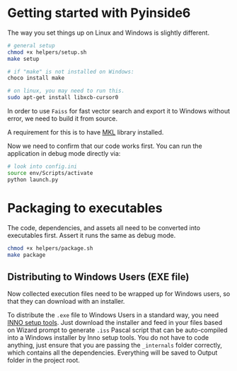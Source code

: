 # Getting started with Pyinside6

The way you set things up on Linux and Windows is slightly different.

```bash
# general setup
chmod +x helpers/setup.sh
make setup

# if "make" is not installed on Windows:
choco install make

# on linux, you may need to run this.
sudo apt-get install libxcb-cursor0
```

In order to use `Faiss` for fast vector search and export it to Windows without error, we need to build it from source.

A requirement for this is to have [MKL](https://www.intel.com/content/www/us/en/developer/tools/oneapi/base-toolkit-download.html?operatingsystem=windows&windows-install-type=online) library installed.



Now we need to confirm that our code works first. You can run the application in debug mode directly via:

```bash
# look into config.ini 
source env/Scripts/activate
python launch.py
```

# Packaging to executables

The code, dependencies, and assets all need to be converted into executables first. Assert it runs the same as debug mode.


```bash
chmod +x helpers/package.sh
make package
```

## Distributing to Windows Users (EXE file)

Now collected execution files need to be wrapped up for Windows users, so that they can download with an installer.

To distribute the `.exe` file to Windows Users in a standard way, you need [INNO setup tools](https://jrsoftware.org/isdl.php). Just download the installer and feed in your files based on Wizard prompt to generate `.iss` Pascal script that can be auto-compiled into a Windows installer by Inno setup tools. You do not have to code anything, just ensure that you are passing the `_internals` folder correctly, which contains all the dependencies. Everything will be saved to Output folder in the project root.  
